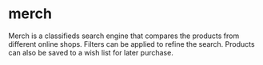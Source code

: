 # merch
Merch is a classifieds search engine that compares the products from different online shops. Filters can be applied to refine the search. Products can also be saved to a wish list for later purchase.
